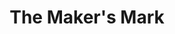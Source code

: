 ---
title: "The Maker's Mark"
url: /castell-newydd-emlyn-newcastle-emlyn/the-makers-mark/
shop: Allgemein
---